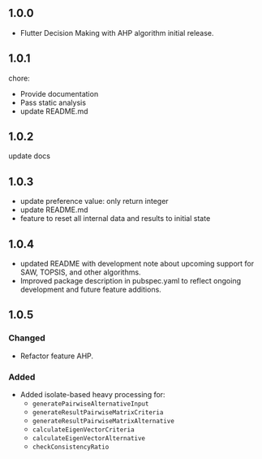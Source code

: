 ## 1.0.0

* Flutter Decision Making with AHP algorithm initial release.

## 1.0.1
chore:
* Provide documentation
* Pass static analysis
* update README.md

## 1.0.2
update docs

## 1.0.3
* update preference value: only return integer
* update README.md
* feature to reset all internal data and results to initial state

## 1.0.4
* updated README with development note about upcoming support for SAW, TOPSIS, and other algorithms.
* Improved package description in pubspec.yaml to reflect ongoing development and future feature additions.

## 1.0.5

### Changed
- Refactor feature AHP.

### Added
- Added isolate-based heavy processing for:
    - `generatePairwiseAlternativeInput`
    - `generateResultPairwiseMatrixCriteria`
    - `generateResultPairwiseMatrixAlternative`
    - `calculateEigenVectorCriteria`
    - `calculateEigenVectorAlternative`
    - `checkConsistencyRatio`